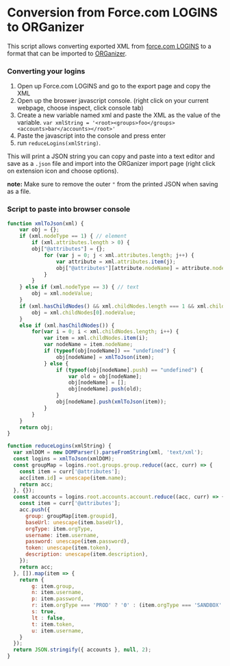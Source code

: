 # Conversion from Force.com LOGINS to ORGanizer
This script allows converting exported XML from 
[force.com LOGINS](https://chrome.google.com/webstore/detail/forcecom-logins/ldjbglicecgnpkpdhpbogkednmmbebec?hl=en)
to a format that can be imported to 
[ORGanizer](https://chrome.google.com/webstore/detail/organizer-for-salesforce/lojdmgdchjcfnmkmodggbaafecagllnh?hl=en).

### Converting your logins
1. Open up Force.com LOGINS and go to the export page and copy the XML
2. Open up the broswer javascript console. (right click on your current webpage, choose inspect, click console tab)
3. Create a new variable named xml and paste the XML as the value of the variable. `var xmlString = '<root><groups>foo</groups><accounts>bar</accounts></root>'`
4. Paste the javascript into the console and press enter
5. run `reduceLogins(xmlString)`.

This will print a JSON string you can copy and paste into a text editor and save as a `.json` file and import into the ORGanizer import page (right click on extension icon and choose options).

**note:** Make sure to remove the outer `"` from the printed JSON when saving as a file.

### Script to paste into browser console

```javascript
function xmlToJson(xml) {
	var obj = {};
	if (xml.nodeType == 1) { // element
		if (xml.attributes.length > 0) {
		obj["@attributes"] = {};
			for (var j = 0; j < xml.attributes.length; j++) {
				var attribute = xml.attributes.item(j);
				obj["@attributes"][attribute.nodeName] = attribute.nodeValue;
			}
		}
	} else if (xml.nodeType == 3) { // text
		obj = xml.nodeValue;
	}
	if (xml.hasChildNodes() && xml.childNodes.length === 1 && xml.childNodes[0].nodeType === 3) {
		obj = xml.childNodes[0].nodeValue;
	}
	else if (xml.hasChildNodes()) {
		for(var i = 0; i < xml.childNodes.length; i++) {
			var item = xml.childNodes.item(i);
			var nodeName = item.nodeName;
			if (typeof(obj[nodeName]) == "undefined") {
				obj[nodeName] = xmlToJson(item);
			} else {
				if (typeof(obj[nodeName].push) == "undefined") {
					var old = obj[nodeName];
					obj[nodeName] = [];
					obj[nodeName].push(old);
				}
				obj[nodeName].push(xmlToJson(item));
			}
		}
	}
	return obj;
}

function reduceLogins(xmlString) {
  var xmlDOM = new DOMParser().parseFromString(xml, 'text/xml');
  const logins = xmlToJson(xmlDOM);
  const groupMap = logins.root.groups.group.reduce((acc, curr) => {
    const item = curr['@attributes'];
    acc[item.id] = unescape(item.name);
    return acc;
  }, {});
  const accounts = logins.root.accounts.account.reduce((acc, curr) => {
    const item = curr['@attributes'];
    acc.push({
      group: groupMap[item.groupid],
      baseUrl: unescape(item.baseUrl),
      orgType: item.orgType,
      username: item.username,
      password: unescape(item.password),
      token: unescape(item.token),
      description: unescape(item.description),
    });
    return acc;
  }, []).map(item => {
    return {
        g: item.group,
        n: item.username,
        p: item.password,
        r: item.orgType === 'PROD' ? '0' : (item.orgType === 'SANDBOX' ? '1' : item.baseUrl),
        s: true,
        lt : false,
        t: item.token,
        u: item.username,
    }
  });
  return JSON.stringify({ accounts }, null, 2);
}
```